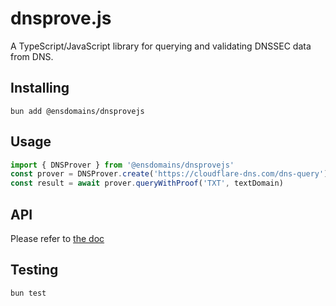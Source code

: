# dnsprove.js

A TypeScript/JavaScript library for querying and validating DNSSEC data from DNS.

## Installing

```
bun add @ensdomains/dnsprovejs
```

## Usage

```js
import { DNSProver } from '@ensdomains/dnsprovejs'
const prover = DNSProver.create('https://cloudflare-dns.com/dns-query')
const result = await prover.queryWithProof('TXT', textDomain)
```

## API

Please refer to [the doc](https://dnsprovejs.readthedocs.io)

## Testing

```
bun test
```
